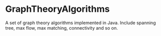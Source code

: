 GraphTheoryAlgorithms
=====================

A set of graph theory algorithms implemented in Java.
Include spanning tree, max flow, max matching, connectivity and so on.
